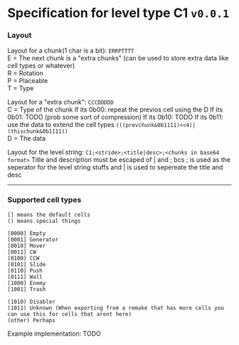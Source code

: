 # Specification for level type C1 `v0.0.1`

### Layout
Layout for a chunk(1 char is a bit): `ERRPTTTT`<br>
E = The next chunk is a "extra chunks" (can be used to store extra data like cell types or whatever)<br>
R = Rotation<br>
P = Placeable<br>
T = Type<br>

Layout for a "extra chunk": `CCCDDDDD`<br>
C = Type of the chunk
    If its 0b00: repeat the previos cell using the D
    If its 0b01: TODO (prob some sort of compression)
    If its 0b10: TODO
    If its 0b11: use the data to extend the cell types `(((prevchunk&0b1111)<<4)|(thischunk&0b1111))`<br>
D = The data<br>

Layout for the level string: `C1;<stride>;<title|desc>;<chunks in base64 format>`
Title and description must be escaped of | and ; bcs ; is used as the seperator for the level string stuffs and | is used to sepereate the title and desc

---
###  Supported cell types
```
[] means the default cells
() means special things

[0000] Empty
[0001] Generator
[0010] Mover
[0011] CW
[0100] CCW
[0101] Slide
[0110] Push
[0111] Wall
[1000] Enemy
[1001] Trash

(1010) Disabler
(1011) Unknown (When exporting from a remake that has more cells you can use this for cells that arent here)
(other) Perhaps
```

Example implementation: TODO
